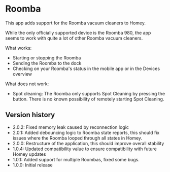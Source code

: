 # Roomba

This app adds support for the Roomba vacuum cleaners to Homey.

While the only officially supported device is the Roomba 980, the app seems to work with quite a lot of other Roomba vacuum cleaners.

What works:

 * Starting or stopping the Roomba
 * Sending the Roomba to the dock
 * Checking on your Roomba's status in the mobile app or in the Devices overview

What does not work:

 * Spot cleaning: The Roomba only supports Spot Cleaning by pressing the button.
   There is no known possibility of remotely starting Spot Cleaning.

## Version history
 * 2.0.2: Fixed memory leak caused by reconnection logic
 * 2.0.1: Added debouncing logic to Roomba state reports, this should fix issues where the Roomba looped through all states in Homey.
 * 2.0.0: Restructure of the application, this should improve overall stability
 * 1.0.4: Updated compatibility value to ensure compatibility with future Homey updates
 * 1.0.1: Added support for multiple Roombas, fixed some bugs.
 * 1.0.0: Initial release
